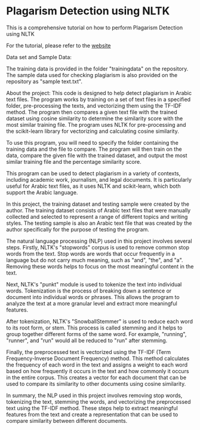 # Plagarism Detection using NLTK
This is a comprehensive tutorial on how to perform Plagarism Detection using NLTK

For the tutorial, please refer to the [website](https://animeshjha2419.github.io/)

Data set and Sample Data:

The training data is provided in the folder "trainingdata" on the repository. The sample data used for checking plagiarism is also provided on the repository as "sample text.txt".

About the project:
This code is designed to help detect plagiarism in Arabic text files. The program works by training on a set of text files in a specified folder, pre-processing the texts, and vectorizing them using the TF-IDF method. The program then compares a given text file with the trained dataset using cosine similarity to determine the similarity score with the most similar training file. The program uses NLTK for pre-processing and the scikit-learn library for vectorizing and calculating cosine similarity.

To use this program, you will need to specify the folder containing the training data and the file to compare. The program will then train on the data, compare the given file with the trained dataset, and output the most similar training file and the percentage similarity score.

This program can be used to detect plagiarism in a variety of contexts, including academic work, journalism, and legal documents. It is particularly useful for Arabic text files, as it uses NLTK and scikit-learn, which both support the Arabic language.

In this project, the training dataset and testing sample were created by the author. The training dataset consists of Arabic text files that were manually collected and selected to represent a range of different topics and writing styles. The testing sample is also an Arabic text file that was created by the author specifically for the purpose of testing the program.

The natural language processing (NLP) used in this project involves several steps. Firstly, NLTK's "stopwords" corpus is used to remove common stop words from the text. Stop words are words that occur frequently in a language but do not carry much meaning, such as "and", "the", and "a". Removing these words helps to focus on the most meaningful content in the text.

Next, NLTK's "punkt" module is used to tokenize the text into individual words. Tokenization is the process of breaking down a sentence or document into individual words or phrases. This allows the program to analyze the text at a more granular level and extract more meaningful features.

After tokenization, NLTK's "SnowballStemmer" is used to reduce each word to its root form, or stem. This process is called stemming and it helps to group together different forms of the same word. For example, "running", "runner", and "run" would all be reduced to "run" after stemming.

Finally, the preprocessed text is vectorized using the TF-IDF (Term Frequency-Inverse Document Frequency) method. This method calculates the frequency of each word in the text and assigns a weight to each word based on how frequently it occurs in the text and how commonly it occurs in the entire corpus. This creates a vector for each document that can be used to compare its similarity to other documents using cosine similarity.

In summary, the NLP used in this project involves removing stop words, tokenizing the text, stemming the words, and vectorizing the preprocessed text using the TF-IDF method. These steps help to extract meaningful features from the text and create a representation that can be used to compare similarity between different documents.
